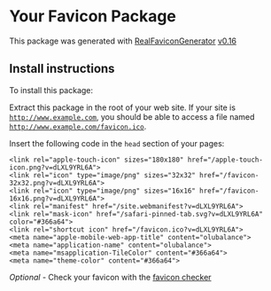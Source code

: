 # Your Favicon Package

This package was generated with [RealFaviconGenerator](https://realfavicongenerator.net/) [v0.16](https://realfavicongenerator.net/change_log#v0.16)

## Install instructions

To install this package:

Extract this package in the root of your web site. If your site is <code>http://www.example.com</code>, you should be able to access a file named <code>http://www.example.com/favicon.ico</code>.

Insert the following code in the `head` section of your pages:

    <link rel="apple-touch-icon" sizes="180x180" href="/apple-touch-icon.png?v=dLXL9YRL6A">
    <link rel="icon" type="image/png" sizes="32x32" href="/favicon-32x32.png?v=dLXL9YRL6A">
    <link rel="icon" type="image/png" sizes="16x16" href="/favicon-16x16.png?v=dLXL9YRL6A">
    <link rel="manifest" href="/site.webmanifest?v=dLXL9YRL6A">
    <link rel="mask-icon" href="/safari-pinned-tab.svg?v=dLXL9YRL6A" color="#366a64">
    <link rel="shortcut icon" href="/favicon.ico?v=dLXL9YRL6A">
    <meta name="apple-mobile-web-app-title" content="olubalance">
    <meta name="application-name" content="olubalance">
    <meta name="msapplication-TileColor" content="#366a64">
    <meta name="theme-color" content="#366a64">

*Optional* - Check your favicon with the [favicon checker](https://realfavicongenerator.net/favicon_checker)